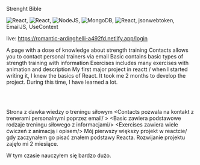 Strenght Bible

<img src="https://img.shields.io/badge/React-20232A?style=for-the-badge&logo=react&logoColor=61DAFB" alt="React"/>,
<img src="https://img.shields.io/badge/React_Router-CA4245?style=for-the-badge&logo=react-router&logoColor=white" alt="React"/>,
<img src="https://img.shields.io/badge/Node.js-43853D?style=for-the-badge&logo=node.js&logoColor=white" alt="NodeJS"/>,
<img src="https://img.shields.io/badge/MongoDB-4EA94B?style=for-the-badge&logo=mongodb&logoColor=white" alt="MongoDB"/>,
<img src="https://img.shields.io/badge/Heroku-430098?style=for-the-badge&logo=heroku&logoColor=white" alt="React"/>,
jsonwebtoken, EmailJS, UseContext

live: https://romantic-ardinghelli-a492fd.netlify.app/login


A page with a dose of knowledge about strength training
Contacts allows you to contact personal trainers via email 
Basic contains basic types of strength training with information 
Exercises includes many exercises with animation and description 
My first major project in reactt / when I started writing it, I knew the basics of React. It took me 2 months to develop the project.
During this time, I have learned a lot.

</br></br>


Strona z dawka wiedzy o treningu siłowym 
<Contacts pozwala na kontakt z trenerami personalnymi poprzez email/ >
<Basic zawiera podstawowe rodzaje treningu siłowego z informacjami/>
<Exercises zawiera  wiele ćwiczeń z animacją i opisem/>
Mój pierwszy większy projekt w reactcie/ gdy zaczynałem go pisać znałem podstawy Reacta. Rozwijanie projektu zajęło mi 2 miesiące. 

W tym czasie nauczyłem się bardzo dużo. 



